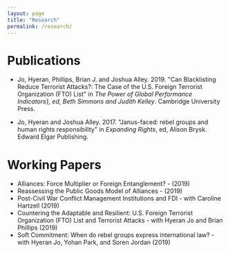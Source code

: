 ```yaml
---
layout: page
title: "Research"
permalink: /research/ 
---
```


# Publications

- Jo, Hyeran, Phillips, Brian J. and Joshua Alley. 2019. "Can Blacklisting Reduce Terrorist Attacks?: The Case of the U.S. Foreign Terrorist Organization (FTO) List" in *The Power of Global Performance Indicators}, ed, Beth Simmons and Judith Kelley*. Cambridge University Press. 

- Jo, Hyeran and Joshua Alley. 2017. "Janus-faced: rebel groups and human rights responsibility" in
*Expanding Rights*, ed, Alison Brysk. Edward Elgar Publishing.


# Working Papers

- Alliances: Force Multiplier or Foreign Entanglement? - (2019)
- Reassessing the Public Goods Model of Alliances - (2019)
- Post-Civil War Conflict Management Institutions and FDI -  with Caroline Hartzell (2019)
- Countering the Adaptable and Resilient: U.S. Foreign Terrorist Organization (FTO) List and Terrorist Attacks - with Hyeran Jo and Brian Phillips (2019)
- Soft Commitment: When do rebel groups express international law? - with Hyeran Jo, Yohan Park, and Soren Jordan (2019)

